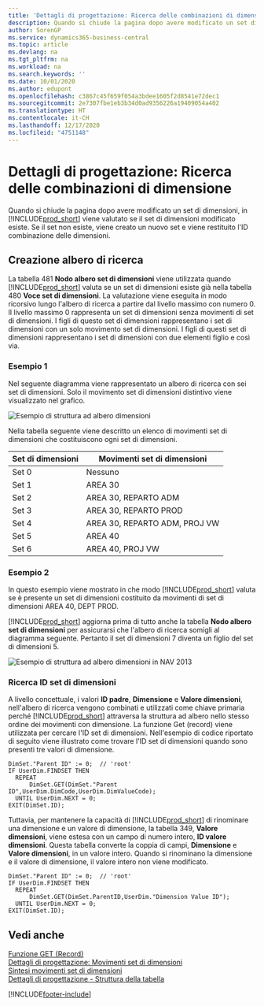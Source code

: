 ```yaml
---
title: 'Dettagli di progettazione: Ricerca delle combinazioni di dimensione | Microsoft Docs'
description: Quando si chiude la pagina dopo avere modificato un set di dimensioni, in Business Central viene valutato se il set di dimensioni modificato esiste. Se il set non esiste, viene creato un nuovo set e viene restituito l'ID combinazione delle dimensioni.
author: SorenGP
ms.service: dynamics365-business-central
ms.topic: article
ms.devlang: na
ms.tgt_pltfrm: na
ms.workload: na
ms.search.keywords: ''
ms.date: 10/01/2020
ms.author: edupont
ms.openlocfilehash: c3867c45f659f054a3bdee1605f2d8541e72dec1
ms.sourcegitcommit: 2e7307fbe1eb3b34d0ad9356226a19409054a402
ms.translationtype: HT
ms.contentlocale: it-CH
ms.lasthandoff: 12/17/2020
ms.locfileid: "4751148"
---
```

# <a name="design-details-searching-for-dimension-combinations"></a>Dettagli di progettazione: Ricerca delle combinazioni di dimensione
Quando si chiude la pagina dopo avere modificato un set di dimensioni, in [!INCLUDE[prod_short](includes/prod_short.md)] viene valutato se il set di dimensioni modificato esiste. Se il set non esiste, viene creato un nuovo set e viene restituito l'ID combinazione delle dimensioni.  

## <a name="building-search-tree"></a>Creazione albero di ricerca  
 La tabella 481 **Nodo albero set di dimensioni** viene utilizzata quando [!INCLUDE[prod_short](includes/prod_short.md)] valuta se un set di dimensioni esiste già nella tabella 480 **Voce set di dimensioni**. La valutazione viene eseguita in modo ricorsivo lungo l'albero di ricerca a partire dal livello massimo con numero 0. Il livello massimo 0 rappresenta un set di dimensioni senza movimenti di set di dimensioni. I figli di questo set di dimensioni rappresentano i set di dimensioni con un solo movimento set di dimensioni. I figli di questi set di dimensioni rappresentano i set di dimensioni con due elementi figlio e così via.  

### <a name="example-1"></a>Esempio 1  
 Nel seguente diagramma viene rappresentato un albero di ricerca con sei set di dimensioni. Solo il movimento set di dimensioni distintivo viene visualizzato nel grafico.  

 ![Esempio di struttura ad albero dimensioni](media/nav2013_dimension_tree.png "Esempio di struttura ad albero dimensioni")  

 Nella tabella seguente viene descritto un elenco di movimenti set di dimensioni che costituiscono ogni set di dimensioni.  

|Set di dimensioni|Movimenti set di dimensioni|  
|--------------------|---------------------------|  
|Set 0|Nessuno|  
|Set 1|AREA 30|  
|Set 2|AREA 30, REPARTO ADM|  
|Set 3|AREA 30, REPARTO PROD|  
|Set 4|AREA 30, REPARTO ADM, PROJ VW|  
|Set 5|AREA 40|  
|Set 6|AREA 40, PROJ VW|  

### <a name="example-2"></a>Esempio 2  
 In questo esempio viene mostrato in che modo [!INCLUDE[prod_short](includes/prod_short.md)] valuta se è presente un set di dimensioni costituito da movimenti di set di dimensioni AREA 40, DEPT PROD.  

 [!INCLUDE[prod_short](includes/prod_short.md)] aggiorna prima di tutto anche la tabella **Nodo albero set di dimensioni** per assicurarsi che l'albero di ricerca somigli al diagramma seguente. Pertanto il set di dimensioni 7 diventa un figlio del set di dimensioni 5.  

 ![Esempio di struttura ad albero dimensioni in NAV 2013](media/nav2013_dimension_tree_example2.png "Esempio di struttura ad albero dimensioni in NAV 2013")  

### <a name="finding-dimension-set-id"></a>Ricerca ID set di dimensioni  
 A livello concettuale, i valori **ID padre**, **Dimensione** e **Valore dimensioni**, nell'albero di ricerca vengono combinati e utilizzati come chiave primaria perché [!INCLUDE[prod_short](includes/prod_short.md)] attraversa la struttura ad albero nello stesso ordine dei movimenti con dimensione. La funzione Get (record) viene utilizzata per cercare l'ID set di dimensioni. Nell'esempio di codice riportato di seguito viene illustrato come trovare l'ID set di dimensioni quando sono presenti tre valori di dimensione.  

```  
DimSet."Parent ID" := 0;  // 'root'  
IF UserDim.FINDSET THEN  
  REPEAT  
      DimSet.GET(DimSet."Parent ID",UserDim.DimCode,UserDim.DimValueCode);  
  UNTIL UserDim.NEXT = 0;  
EXIT(DimSet.ID);  

```  

Tuttavia, per mantenere la capacità di [!INCLUDE[prod_short](includes/prod_short.md)] di rinominare una dimensione e un valore di dimensione, la tabella 349, **Valore dimensioni**, viene estesa con un campo di numero intero, **ID valore dimensioni**. Questa tabella converte la coppia di campi, **Dimensione** e **Valore dimensioni**, in un valore intero. Quando si rinominano la dimensione e il valore di dimensione, il valore intero non viene modificato.  

```  
DimSet."Parent ID" := 0;  // 'root'  
IF UserDim.FINDSET THEN  
  REPEAT  
      DimSet.GET(DimSet.ParentID,UserDim."Dimension Value ID");  
  UNTIL UserDim.NEXT = 0;  
EXIT(DimSet.ID);  

```  

## <a name="see-also"></a>Vedi anche  
 [Funzione GET (Record)](/dynamics-nav/GET-Function--Record-)    
 [Dettagli di progettazione: Movimenti set di dimensioni](design-details-dimension-set-entries.md)   
 [Sintesi movimenti set di dimensioni](design-details-dimension-set-entries-overview.md)   
 [Dettagli di progettazione - Struttura della tabella](design-details-table-structure.md)   
 


[!INCLUDE[footer-include](includes/footer-banner.md)]